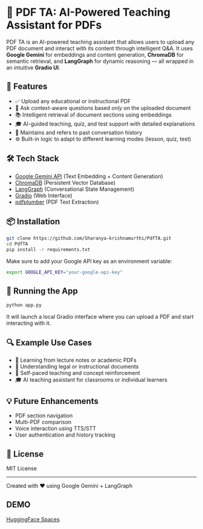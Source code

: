 # 📄 PDF TA: AI-Powered Teaching Assistant for PDFs

PDF TA is an AI-powered teaching assistant that allows users to upload any PDF document and interact with its content through intelligent Q&A. It uses **Google Gemini** for embeddings and content generation, **ChromaDB** for semantic retrieval, and **LangGraph** for dynamic reasoning — all wrapped in an intuitive **Gradio UI**.

## 🚀 Features

- ✅ Upload any educational or instructional PDF
- 💬 Ask context-aware questions based *only* on the uploaded document
- 📚 Intelligent retrieval of document sections using embeddings
- 🎓 AI-guided teaching, quiz, and test support with detailed explanations
- 🧠 Maintains and refers to past conversation history
- ⚙️ Built-in logic to adapt to different learning modes (lesson, quiz, test)

## 🛠️ Tech Stack

- [Google Gemini API](https://ai.google.dev) (Text Embedding + Content Generation)
- [ChromaDB](https://www.trychroma.com/) (Persistent Vector Database)
- [LangGraph](https://github.com/langchain-ai/langgraph) (Conversational State Management)
- [Gradio](https://www.gradio.app) (Web Interface)
- [pdfplumber](https://github.com/jsvine/pdfplumber) (PDF Text Extraction)

## 📦 Installation

```bash
git clone https://github.com/Sharanya-krishnamurthi/PdfTA.git
cd PdfTA
pip install -r requirements.txt
````

Make sure to add your Google API key as an environment variable:

```bash
export GOOGLE_API_KEY="your-google-api-key"
```

## 🧪 Running the App

```bash
python app.py
```

It will launch a local Gradio interface where you can upload a PDF and start interacting with it.

## 🔍 Example Use Cases

* 📘 Learning from lecture notes or academic PDFs
* 🧾 Understanding legal or instructional documents
* 🎯 Self-paced teaching and concept reinforcement
* 🎓 AI teaching assistant for classrooms or individual learners

## 💡 Future Enhancements

* PDF section navigation
* Multi-PDF comparison
* Voice interaction using TTS/STT
* User authentication and history tracking

## 📄 License

MIT License

---

Created with ❤️ using Google Gemini + LangGraph


## DEMO
[HuggingFace Spaces](https://huggingface.co/spaces/sharanya/TeachingAgent)
